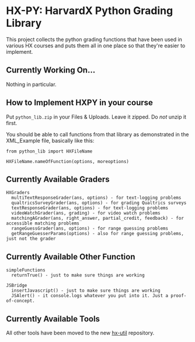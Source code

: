 # HX-PY: HarvardX Python Grading Library

This project collects the python grading functions that have been used in various HX courses and puts them all in one place so that they're easier to implement.

## Currently Working On...

Nothing in particular.

## How to Implement HXPY in your course

Put `python_lib.zip` in your Files & Uploads. Leave it zipped. Do _not_ unzip it first.

You should be able to call functions from that library as demonstrated in the XML_Example file, basically like this:

```
from python_lib import HXFileName

HXFileName.nameOfFunction(options, moreoptions)
```

## Currently Available Graders

```
HXGraders
  multiTextResponseGrader(ans, options) - for text-logging problems
  qualtricsSurveyGrader(ans, options) - for grading Qualtrics surveys
  textResponseGrader(ans, options) - for text-logging problems
  videoWatchGrader(ans, grading) - for video watch problems
  matchingAGrader(ans, right_answer, partial_credit, feedback) - for accessible matching problems
  rangeGuessGrader(ans, options) - for range guessing problems
  getRangeGuesserParams(options) - also for range guessing problems, just not the grader
```

## Currently Available Other Function

```
simpleFunctions
  returnTrue() - just to make sure things are working

JSBridge
  insertJavascript() - just to make sure things are working
  JSAlert() - it console.logs whatever you put into it. Just a proof-of-concept.
```

## Currently Available Tools

All other tools have been moved to the new [hx-util](https://github.com/Colin-Fredericks/hx-util) repository.
